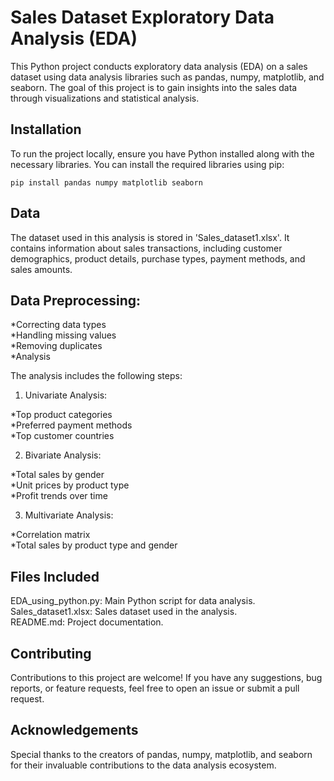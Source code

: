 # Sales Dataset Exploratory Data Analysis (EDA)

This Python project conducts exploratory data analysis (EDA) on a sales dataset using data analysis libraries such as pandas, numpy, matplotlib, and seaborn. The goal of this project is to gain insights into the sales data through visualizations and statistical analysis.

## Installation

To run the project locally, ensure you have Python installed along with the necessary libraries. You can install the required libraries using pip:  

```
pip install pandas numpy matplotlib seaborn
```
  
## Data  

The dataset used in this analysis is stored in 'Sales_dataset1.xlsx'. It contains information about sales transactions, including customer demographics, product details, purchase types, payment methods, and sales amounts.  
  
## Data Preprocessing:  
  
*Correcting data types  
*Handling missing values  
*Removing duplicates  
*Analysis  
  
The analysis includes the following steps:  
  
1. Univariate Analysis:  
  
*Top product categories    
*Preferred payment methods    
*Top customer countries  
  
2. Bivariate Analysis:
  
*Total sales by gender  
*Unit prices by product type  
*Profit trends over time  
  
3. Multivariate Analysis:  
  
*Correlation matrix  
*Total sales by product type and gender  
  
## Files Included  
EDA_using_python.py: Main Python script for data analysis.  
Sales_dataset1.xlsx: Sales dataset used in the analysis.  
README.md: Project documentation.  
  
## Contributing  
Contributions to this project are welcome! If you have any suggestions, bug reports, or feature requests, feel free to open an issue or submit a pull request.  

## Acknowledgements  
Special thanks to the creators of pandas, numpy, matplotlib, and seaborn for their invaluable contributions to the data analysis ecosystem.

